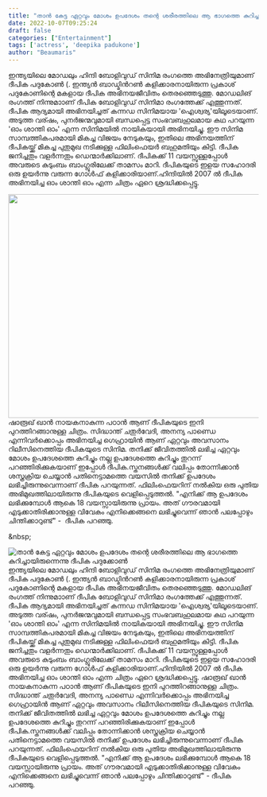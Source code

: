 ```yaml
---
title: "താൻ കേട്ട ഏറ്റവും മോശം ഉപദേശം തന്റെ ശരീരത്തിലെ ആ ഭാഗത്തെ കുറിച്ചായിരുന്നെന്നു ദീപിക പദുക്കോൺ"
date: 2022-10-07T09:25:24
draft: false
categories: ["Entertainment"]
tags: ['actress', 'deepika padukone']
author: "Beaumaris"
---
```


ഇന്ത്യയിലെ മോഡലും ഹിന്ദി ബോളിവുഡ് സിനിമ രം‌ഗത്തെ അഭിനേത്രിയുമാണ് ദീപിക പദുകോൺ (. ഇന്ത്യൻ ബാഡ്മിൻറൺ കളിക്കാരനായിരുന്ന പ്രകാശ് പദുകോണിന്റെ മകളായ ദീപിക അഭിനയജീവിതം തെരഞ്ഞെടുത്തു. മോഡലിങ് രംഗത്ത് നിന്നുമാാണ് ദീപിക ബോളിവുഡ് സിനിമാ രംഗത്തേക്ക് എത്തുന്നത്. ദീപിക ആദ്യമായി അഭിനയിച്ചത് കന്നഡ സിനിമയായ 'ഐശ്വര്യ'യിലൂടെയാണ്. അടുത്ത വര്ഷം, പുനർജന്മവുമായി ബന്ധപ്പെട്ട സംഭവബഹുലമായ കഥ പറയുന്ന 'ഓം ശാന്തി ഓം' എന്ന സിനിമയിൽ നായികയായി അഭിനയിച്ചു. ഈ സിനിമ സാമ്പത്തികപരമായി മികച്ച വിജയം നേടുകയും, ഇതിലെ അഭിനയത്തിന് ദീപികയ്ക്ക് മികച്ച പുതുമുഖ നടിക്കുള്ള ഫിലിംഫെയർ ബഹുമതിയും കിട്ടി. ദീപിക ജനിച്ചതും വളർന്നതും ഡെന്മാർക്കിലാണ്. ദീപികക്ക് 11 വയസ്സുള്ളപ്പോൾ അവരുടെ കുടും‌ബം ബാംഗ്ലൂരിലേക്ക് താമസം മാറി. ദീപികയുടെ ഇളയ സഹോദരി ഒരു ഉയർന്നു വരുന്ന ഗോൾഫ് കളിക്കാരിയാണ്.ഹിന്ദിയിൽ 2007 ൽ ദീപിക അഭിനയിച്ച ഓം ശാന്തി ഓം എന്ന ചിത്രം ഏറെ ശ്രദ്ധിക്കപ്പെട്ടു.

<img class="size-full wp-image-353654 aligncenter" src="https://cdn.boolokam.com/articles/2022/10/hrh4y4.jpg" alt="" width="600" height="450" />ഷാരൂഖ് ഖാൻ നായകനാകുന്ന പഠാൻ ആണ് ദീപികയുടെ ഇനി പുറത്തിറങ്ങാനുള്ള ചിത്രം. സിദ്ധാന്ത് ചതുർവേദി, അനന്യ പാണ്ഡെ എന്നിവർക്കൊപ്പം അഭിനയിച്ച ഗെഹ്രായിൻ ആണ് ഏറ്റവും അവസാനം റിലീസിനെത്തിയ ദീപികയുടെ സിനിമ. തനിക്ക് ജീവിതത്തിൽ ലഭിച്ച ഏറ്റവും മോശം ഉപദേശത്തെ കുറിച്ചും നല്ല ഉപദേശത്തെ കുറിച്ചും തുറന്ന് പറഞ്ഞിരിക്കുകയാണ് ഇപ്പോൾ ദീപിക.സ്തനങ്ങൾക്ക് വലിപ്പം തോന്നിക്കാൻ ശസ്ത്രക്രിയ ചെയ്യാൻ പതിനെട്ടാമത്തെ വയസിൽ തനിക്ക് ഉപദേശം ലഭിച്ചിരുന്നുവെന്നാണ് ദീപിക പറയുന്നത്. ഫിലിംഫെയറിന് നൽകിയ ഒരു പുതിയ അഭിമുഖത്തിലായിരുന്നു ദീപികയുടെ വെളിപ്പെടുത്തൽ. "എനിക്ക് ആ ഉപദേശം ലഭിക്കുമ്പോൾ ആകെ 18 വയസ്സായിരുന്നു പ്രായം. അത് ഗൗരവമായി എടുക്കാതിരിക്കാനുള്ള വിവേകം എനിക്കെങ്ങനെ ലഭിച്ചുവെന്ന് ഞാൻ പലപ്പോഴും ചിന്തിക്കാറുണ്ട്" -  ദീപിക പറഞ്ഞു.

&amp;nbsp;


![താൻ കേട്ട ഏറ്റവും മോശം ഉപദേശം തന്റെ ശരീരത്തിലെ ആ ഭാഗത്തെ കുറിച്ചായിരുന്നെന്നു ദീപിക പദുക്കോൺ](https://cdn.boolokam.com/articles/2022/10/hrh4y4.jpg)ഇന്ത്യയിലെ മോഡലും ഹിന്ദി ബോളിവുഡ് സിനിമ രം‌ഗത്തെ അഭിനേത്രിയുമാണ് ദീപിക പദുകോൺ (. ഇന്ത്യൻ ബാഡ്മിൻറൺ കളിക്കാരനായിരുന്ന പ്രകാശ് പദുകോണിന്റെ മകളായ ദീപിക അഭിനയജീവിതം തെരഞ്ഞെടുത്തു. മോഡലിങ് രംഗത്ത് നിന്നുമാാണ് ദീപിക ബോളിവുഡ് സിനിമാ രംഗത്തേക്ക് എത്തുന്നത്. ദീപിക ആദ്യമായി അഭിനയിച്ചത് കന്നഡ സിനിമയായ 'ഐശ്വര്യ'യിലൂടെയാണ്. അടുത്ത വര്ഷം, പുനർജന്മവുമായി ബന്ധപ്പെട്ട സംഭവബഹുലമായ കഥ പറയുന്ന 'ഓം ശാന്തി ഓം' എന്ന സിനിമയിൽ നായികയായി അഭിനയിച്ചു. ഈ സിനിമ സാമ്പത്തികപരമായി മികച്ച വിജയം നേടുകയും, ഇതിലെ അഭിനയത്തിന് ദീപികയ്ക്ക് മികച്ച പുതുമുഖ നടിക്കുള്ള ഫിലിംഫെയർ ബഹുമതിയും കിട്ടി. ദീപിക ജനിച്ചതും വളർന്നതും ഡെന്മാർക്കിലാണ്. ദീപികക്ക് 11 വയസ്സുള്ളപ്പോൾ അവരുടെ കുടും‌ബം ബാംഗ്ലൂരിലേക്ക് താമസം മാറി. ദീപികയുടെ ഇളയ സഹോദരി ഒരു ഉയർന്നു വരുന്ന ഗോൾഫ് കളിക്കാരിയാണ്.ഹിന്ദിയിൽ 2007 ൽ ദീപിക അഭിനയിച്ച ഓം ശാന്തി ഓം എന്ന ചിത്രം ഏറെ ശ്രദ്ധിക്കപ്പെട്ടു. ഷാരൂഖ് ഖാൻ നായകനാകുന്ന പഠാൻ ആണ് ദീപികയുടെ ഇനി പുറത്തിറങ്ങാനുള്ള ചിത്രം. സിദ്ധാന്ത് ചതുർവേദി, അനന്യ പാണ്ഡെ എന്നിവർക്കൊപ്പം അഭിനയിച്ച ഗെഹ്രായിൻ ആണ് ഏറ്റവും അവസാനം റിലീസിനെത്തിയ ദീപികയുടെ സിനിമ. തനിക്ക് ജീവിതത്തിൽ ലഭിച്ച ഏറ്റവും മോശം ഉപദേശത്തെ കുറിച്ചും നല്ല ഉപദേശത്തെ കുറിച്ചും തുറന്ന് പറഞ്ഞിരിക്കുകയാണ് ഇപ്പോൾ ദീപിക.സ്തനങ്ങൾക്ക് വലിപ്പം തോന്നിക്കാൻ ശസ്ത്രക്രിയ ചെയ്യാൻ പതിനെട്ടാമത്തെ വയസിൽ തനിക്ക് ഉപദേശം ലഭിച്ചിരുന്നുവെന്നാണ് ദീപിക പറയുന്നത്. ഫിലിംഫെയറിന് നൽകിയ ഒരു പുതിയ അഭിമുഖത്തിലായിരുന്നു ദീപികയുടെ വെളിപ്പെടുത്തൽ. "എനിക്ക് ആ ഉപദേശം ലഭിക്കുമ്പോൾ ആകെ 18 വയസ്സായിരുന്നു പ്രായം. അത് ഗൗരവമായി എടുക്കാതിരിക്കാനുള്ള വിവേകം എനിക്കെങ്ങനെ ലഭിച്ചുവെന്ന് ഞാൻ പലപ്പോഴും ചിന്തിക്കാറുണ്ട്" - ദീപിക പറഞ്ഞു. &nbsp;
